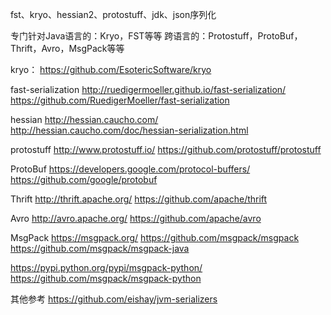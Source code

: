 fst、kryo、hessian2、protostuff、jdk、json序列化

专门针对Java语言的：Kryo，FST等等
跨语言的：Protostuff，ProtoBuf，Thrift，Avro，MsgPack等等


kryo：
https://github.com/EsotericSoftware/kryo


fast-serialization
http://ruedigermoeller.github.io/fast-serialization/
https://github.com/RuedigerMoeller/fast-serialization


hessian
http://hessian.caucho.com/
http://hessian.caucho.com/doc/hessian-serialization.html



protostuff
http://www.protostuff.io/
https://github.com/protostuff/protostuff



ProtoBuf
https://developers.google.com/protocol-buffers/
https://github.com/google/protobuf



Thrift
http://thrift.apache.org/
https://github.com/apache/thrift



Avro
http://avro.apache.org/
https://github.com/apache/avro


MsgPack
https://msgpack.org/
https://github.com/msgpack/msgpack
https://github.com/msgpack/msgpack-java

https://pypi.python.org/pypi/msgpack-python/
https://github.com/msgpack/msgpack-python



其他参考
https://github.com/eishay/jvm-serializers


